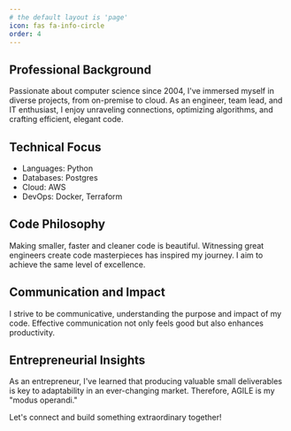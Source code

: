 ```yaml
---
# the default layout is 'page'
icon: fas fa-info-circle
order: 4
---
```

## Professional Background

Passionate about computer science since 2004, I've immersed myself in diverse projects, from on-premise to cloud. As an engineer, team lead, and IT enthusiast, I enjoy unraveling connections, optimizing algorithms, and crafting efficient, elegant code.

## Technical Focus

- Languages: Python
- Databases: Postgres
- Cloud: AWS
- DevOps: Docker, Terraform

## Code Philosophy

Making smaller, faster and cleaner code is beautiful. Witnessing great engineers create code masterpieces has inspired my journey. I aim to achieve the same level of excellence.

## Communication and Impact

I strive to be communicative, understanding the purpose and impact of my code. Effective communication not only feels good but also enhances productivity.

## Entrepreneurial Insights

As an entrepreneur, I've learned that producing valuable small deliverables is key to adaptability in an ever-changing market. Therefore, AGILE is my "modus operandi."

Let's connect and build something extraordinary together!
